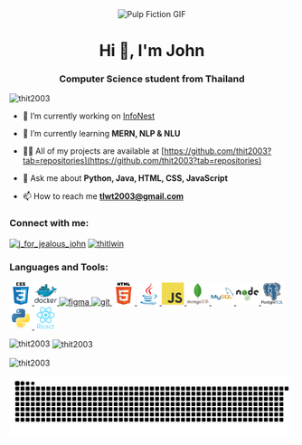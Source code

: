 <div align="center">
  <img src="https://media2.giphy.com/media/v1.Y2lkPTc5MGI3NjExMnZzNnlmbXk2bjFzNHV1Z2RyYTcwZHdnaDF6c2s3Zmc0Y2FrM2k5biZlcD12MV9pbnRlcm5hbF9naWZfYnlfaWQmY3Q9Zw/13HgwGsXF0aiGY/giphy.gif" alt="Pulp Fiction GIF" width="100%" height="480px">
</div>

<h1 align="center">Hi 👋, I'm John</h1>
<h3 align="center">Computer Science student from Thailand</h3>

<p align="left"> <img src="https://komarev.com/ghpvc/?username=thit2003&label=Profile%20views&color=0e75b6&style=flat" alt="thit2003" /> </p>

- 🔭 I’m currently working on [InfoNest](https://github.com/thit2003/InfoNest.git)

- 🌱 I’m currently learning **MERN, NLP & NLU**

- 👨‍💻 All of my projects are available at [https://github.com/thit2003?tab=repositories](https://github.com/thit2003?tab=repositories)

- 💬 Ask me about **Python, Java, HTML, CSS, JavaScript**

- 📫 How to reach me **tlwt2003@gmail.com**

<h3 align="left">Connect with me:</h3>
<p align="left">
<a href="https://instagram.com/j_for_jealous_john" target="blank"><img align="center" src="https://raw.githubusercontent.com/rahuldkjain/github-profile-readme-generator/master/src/images/icons/Social/instagram.svg" alt="j_for_jealous_john" height="30" width="40" /></a>
<a href="https://www.leetcode.com/thitlwin" target="blank"><img align="center" src="https://raw.githubusercontent.com/rahuldkjain/github-profile-readme-generator/master/src/images/icons/Social/leet-code.svg" alt="thitlwin" height="30" width="40" /></a>
</p>

<h3 align="left">Languages and Tools:</h3>
<p align="left"> <a href="https://www.w3schools.com/css/" target="_blank" rel="noreferrer"> <img src="https://raw.githubusercontent.com/devicons/devicon/master/icons/css3/css3-original-wordmark.svg" alt="css3" width="40" height="40"/> </a> <a href="https://www.docker.com/" target="_blank" rel="noreferrer"> <img src="https://raw.githubusercontent.com/devicons/devicon/master/icons/docker/docker-original-wordmark.svg" alt="docker" width="40" height="40"/> </a> <a href="https://www.figma.com/" target="_blank" rel="noreferrer"> <img src="https://www.vectorlogo.zone/logos/figma/figma-icon.svg" alt="figma" width="40" height="40"/> </a> <a href="https://git-scm.com/" target="_blank" rel="noreferrer"> <img src="https://www.vectorlogo.zone/logos/git-scm/git-scm-icon.svg" alt="git" width="40" height="40"/> </a> <a href="https://www.w3.org/html/" target="_blank" rel="noreferrer"> <img src="https://raw.githubusercontent.com/devicons/devicon/master/icons/html5/html5-original-wordmark.svg" alt="html5" width="40" height="40"/> </a> <a href="https://www.java.com" target="_blank" rel="noreferrer"> <img src="https://raw.githubusercontent.com/devicons/devicon/master/icons/java/java-original.svg" alt="java" width="40" height="40"/> </a> <a href="https://developer.mozilla.org/en-US/docs/Web/JavaScript" target="_blank" rel="noreferrer"> <img src="https://raw.githubusercontent.com/devicons/devicon/master/icons/javascript/javascript-original.svg" alt="javascript" width="40" height="40"/> </a> <a href="https://www.mongodb.com/" target="_blank" rel="noreferrer"> <img src="https://raw.githubusercontent.com/devicons/devicon/master/icons/mongodb/mongodb-original-wordmark.svg" alt="mongodb" width="40" height="40"/> </a> <a href="https://www.mysql.com/" target="_blank" rel="noreferrer"> <img src="https://raw.githubusercontent.com/devicons/devicon/master/icons/mysql/mysql-original-wordmark.svg" alt="mysql" width="40" height="40"/> </a> <a href="https://nodejs.org" target="_blank" rel="noreferrer"> <img src="https://raw.githubusercontent.com/devicons/devicon/master/icons/nodejs/nodejs-original-wordmark.svg" alt="nodejs" width="40" height="40"/> </a> <a href="https://www.postgresql.org" target="_blank" rel="noreferrer"> <img src="https://raw.githubusercontent.com/devicons/devicon/master/icons/postgresql/postgresql-original-wordmark.svg" alt="postgresql" width="40" height="40"/> </a> <a href="https://www.python.org" target="_blank" rel="noreferrer"> <img src="https://raw.githubusercontent.com/devicons/devicon/master/icons/python/python-original.svg" alt="python" width="40" height="40"/> </a> <a href="https://reactjs.org/" target="_blank" rel="noreferrer"> <img src="https://raw.githubusercontent.com/devicons/devicon/master/icons/react/react-original-wordmark.svg" alt="react" width="40" height="40"/> </a> </p>

<p><img align="left" src="https://github-readme-stats.vercel.app/api/top-langs?username=thit2003&show_icons=true&locale=en&layout=compact" alt="thit2003" /></p>

<p>&nbsp;<img align="center" src="https://github-readme-stats.vercel.app/api?username=thit2003&show_icons=true&locale=en" alt="thit2003" /></p>

<p><img align="center" src="https://github-readme-streak-stats.herokuapp.com/?user=thit2003&" alt="thit2003" /></p>

<img src="https://raw.githubusercontent.com/thit2003/thit2003/output/snake.svg" width="1500" alt="Snake animation" />
